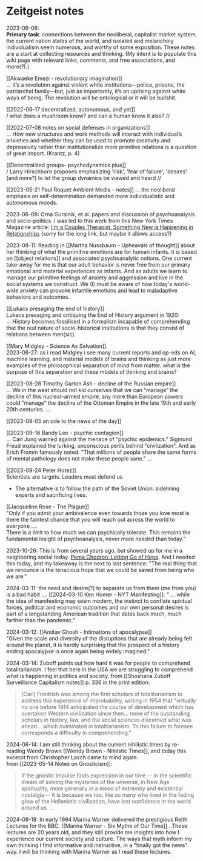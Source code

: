 # Zeitgeist notes

2023-06-08:  
**Primary task**: connections between the neoliberal, capitalist market system, the current nation states of the world, and isolated and melancholy individualism seem numerous, and worthy of some exposition. These notes are a start at collecting resources and thinking. (My intent is to populate this wiki page with relevant links, comments, and free associations, and more(?).)  

[[Akwaeke Emezi - revolutionary imagination]]  
... It’s a revolution against violent white institutions—police, prisons, the patriarchal family—but, just as importantly, it’s an uprising against white ways of being. The revolution will be ontological or it will be bullshit.

[[2022-06-17 decentralized, autonomous, and yet]]  
/ what does a mushroom know? and can a human know it also? //  

[[2022-07-08 notes on social defenses in organizations]]  
... How new structures and work methods will interact with individual’s anxieties and whether they can be used to promote creativity and depressivity rather than institutionalize more primitive relations is a question of great import. (Krantz, p. 4)

[[Decentralized groups- psychodynamics plus]]  
/ Larry Hirschhorn proposes emphasizing 'risk', 'fear of failure', 'desires' (and more?) to let the group dynamics be viewed and heard //  

[[2023-05-21 Paul Roquet Ambient Media - notes]] 
 ... the neoliberal emphasis on self-determination demanded more individualistic and autonomous moods.  

2023-06-08: Orna Guralnik, et al. papers and discussion of psychoanalysis and socio-politics. I was led to this work from this New York Times Magazine article: [I'm a Couples Therapist. Something New is Happening in Relationships](https://www.nytimes.com/2023/05/16/magazine/couples-therapy-orna-guralnik.html?unlocked_article_code=SrhQ0W_pQmmGW9pFFD2UFnf4PUoXNpARLrfaDSignktViv_udZutMk7t5z4cALGUp1sxwNbwSHHOJ1z3AqU9pjlNVGLJA-YXrcmJ8O1S6IH9UWUkOkcxplBY6cuy9ptkyUHd5Lg7ctRpGVkuM4sEM5r2fIqaR5jFnTYp0VN8XBf3VtogvI-_tIw6IXYlIyH_MF339-WBbb5EPTWTbTBYfCVQWRY0OQNxDroctr58VR6vHJo74TbnWt2GRv1H1uB1lT5n_FnXjD-BJLr9cQsmimlWAbATOo9Whp-DTQ4-KiWaJ1-D5YsyiNsy5Ro2500P34QmCEWH-wlsCeiW5Lyzy54y9Top_8CJ&smid=url-share)  (sorry for the long link, but maybe it allows access?)  

2023-08-11: Reading in [[Martha Nussbaum - Upheavals of thought]] about her thinking of what the primitive emotions are for human infants. It is based on [[object relations]] and associated psychoanalytic notions. One current take-away for me is that our adult behavior is never free from our primary emotional and material experiences as infants. And as adults we learn to manage our primitive feelings of anxiety and aggression and live in the social systems we construct. We (I) must be aware of how today's world-wide anxiety can provoke infantile emotions and lead to maladaptive behaviors and outcomes.  

[[Lukacs presaging the end of history]]  
Lukacs presaging and critiquing the End of History argument in 1920:  
... History becomes fossilised in a formalism incapable of comprehending that the real nature of socio-historical institutions is that they consist of relations between men(sic).

[[Mary Midgley - Science As Salvation]]  
2023-08-27: as i read Midgley i see many current reports and op-eds on AI, machine learning, and material models of brains and thinking as just more examples of the philosophical separation of mind from matter. what is the purpose of this separation and these models of thinking and brains?  

[[2023-08-28 Timothy Garton Ash - decline of the Russian empire]]  
... We in the west should not kid ourselves that we can “manage” the decline of this nuclear-armed empire, any more than European powers could “manage” the decline of the Ottoman Empire in the late 19th and early 20th centuries. ...

[[2023-09-05 an ode to the news of the day]]  

[[2023-09-16 Bandy Lee - psychic contagion]]  
...  Carl Jung warned against the menace of "psychic epidemics." Sigmund Freud explained the lurking, unconscious perils behind "civilization". And as Erich Fromm famously noted: "That millions of people share the same forms of mental pathology does not make these people sane." ...

[[2023-09-24 Peter Hotez]]  
Scientists are targets. Leaders must defend us  
 - The alternative is to follow the path of the Soviet Union: sidelining experts and sacrificing lives.   

[[Jacqueline Rose - The Plague]]  
"Only if you admit your ambivalence even towards those you love most is there the faintest chance that you will reach out across the world to everyone ....  
There is a limit to how much we can psychically tolerate. This remains the fundamental insight of psychoanalysis, never more needed than today."   

2023-10-26: This is from several years ago, but showed up for me in a neighboring social today. [Pema Chodron: Letting Go of Hope](https://thedewdrop.org/2019/08/26/letting-go-of-hope-pema-chodron/). And I needed this today, and my takeaway is the next to last sentence: "The real thing that we renounce is the tenacious hope that we could be saved from being who we are."  

2024-03-11: the need and desire(?) to separate us from them (me from you) is a bad habit ....
[[2024-03-10 Ken Homer - NYT Manifesting]]:
" ... while the idea of manifesting may seem modern, the instinct to conflate spiritual forces, political and economic outcomes and our own personal desires is part of a longstanding American tradition that dates back much, much farther than the pandemic."  

2024-03-12: [[Amitav Ghosh - Intimations of apocalypse]]  
"Given the scale and diversity of the disruptions that are already being felt around the planet, it is hardly surprising that the prospect of a history ending apocalypse is once again being widely imagined."  

2024-03-14: Zuboff points out how hard it was for people to comprehend totalitarianism. I feel that here in the USA we are struggling to comprehend what is happening in politics and society.
from [[Shoshana Zuboff Surveillance Capitalism notes]] p. 336 in the print edition:  
> \[Carl\] Friedrich was among the first scholars of totalitarianism to address this experience of improbability, writing in 1954 that "virtually no one before 1914 anticipated the course of development which has overtaken Western civilization since then... none of the outstanding scholars in history, law, and the social sciences discerned what was ahead... which culminated in totalitarianism. To this failure to foresee corresponds a difficulty in comprehending."  

2024-06-14: I am still thinking about the current nihilistic times by re-reading Wendy Brown [[Wendy Brown - Nihilstic Times]], and today this excerpt from Christopher Lasch came to mind again:  
from [[2023-05-14 Notes on Gnosticism]]:  
 > If the gnostic impulse finds expression in our time -- in the scientific dream of solving the mysteries of the universe, in New Age spirituality, more generally in a mood of extremity and existential nostalgia -- it is because we too, like so many who lived in the fading glow of the Hellenistic civilization, have lost confidence in the world around us. ...  

2024-08-18: In early 1994 Marina Warner delivered the prestigious Reith Lectures for the BBC. [[Marina Warner - Six Myths of Our Time]] . These lectures are 20 years old, and they still provide me insights into how I experience our current society and culture. The ways that myth inform my own thinking I find informative and instructive, in a "finally got the news" way. I will be thinking with Marina Warner as I read these lectures.  







